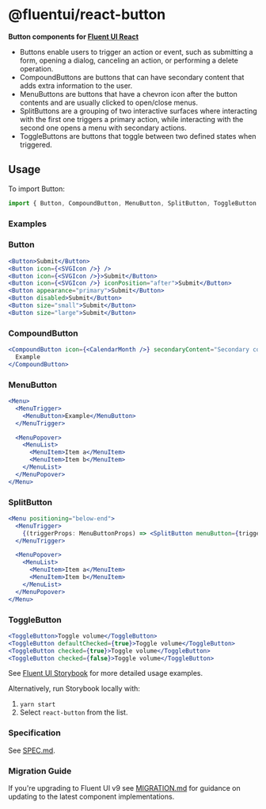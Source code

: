 # @fluentui/react-button

**Button components for [Fluent UI React](https://developer.microsoft.com/en-us/fluentui)**

- Buttons enable users to trigger an action or event, such as submitting a form, opening a dialog, canceling an action, or performing a delete operation.
- CompoundButtons are buttons that can have secondary content that adds extra information to the user.
- MenuButtons are buttons that have a chevron icon after the button contents and are usually clicked to open/close menus.
- SplitButtons are a grouping of two interactive surfaces where interacting with the first one triggers a primary action, while interacting with the second one opens a menu with secondary actions.
- ToggleButtons are buttons that toggle between two defined states when triggered.

## Usage

To import Button:

```js
import { Button, CompoundButton, MenuButton, SplitButton, ToggleButton } from '@fluentui/react-components';
```

### Examples

### Button

```jsx
<Button>Submit</Button>
<Button icon={<SVGIcon />} />
<Button icon={<SVGIcon />}>Submit</Button>
<Button icon={<SVGIcon />} iconPosition="after">Submit</Button>
<Button appearance="primary">Submit</Button>
<Button disabled>Submit</Button>
<Button size="small">Submit</Button>
<Button size="large">Submit</Button>
```

### CompoundButton

```jsx
<CompoundButton icon={<CalendarMonth />} secondaryContent="Secondary content" {...props}>
  Example
</CompoundButton>
```

### MenuButton

```jsx
<Menu>
  <MenuTrigger>
    <MenuButton>Example</MenuButton>
  </MenuTrigger>

  <MenuPopover>
    <MenuList>
      <MenuItem>Item a</MenuItem>
      <MenuItem>Item b</MenuItem>
    </MenuList>
  </MenuPopover>
</Menu>
```

### SplitButton

```jsx
<Menu positioning="below-end">
  <MenuTrigger>
    {(triggerProps: MenuButtonProps) => <SplitButton menuButton={triggerProps}>Example</SplitButton>}
  </MenuTrigger>

  <MenuPopover>
    <MenuList>
      <MenuItem>Item a</MenuItem>
      <MenuItem>Item b</MenuItem>
    </MenuList>
  </MenuPopover>
</Menu>
```

### ToggleButton

```jsx
<ToggleButton>Toggle volume</ToggleButton>
<ToggleButton defaultChecked={true}>Toggle volume</ToggleButton>
<ToggleButton checked={true}>Toggle volume</ToggleButton>
<ToggleButton checked={false}>Toggle volume</ToggleButton>
```

See [Fluent UI Storybook](https://aka.ms/fluentui-storybook) for more detailed usage examples.

Alternatively, run Storybook locally with:

1. `yarn start`
2. Select `react-button` from the list.

### Specification

See [SPEC.md](./src/components/Button/SPEC.md).

### Migration Guide

If you're upgrading to Fluent UI v9 see [MIGRATION.md](./src/components/Button/MIGRATION.md) for guidance on updating to the latest component implementations.
